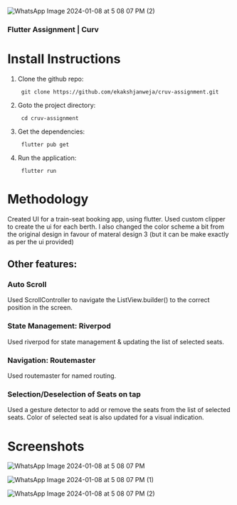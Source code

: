 ![WhatsApp Image 2024-01-08 at 5 08 07 PM (2)](https://github.com/ekakshjanweja/cruv-assignment/assets/73514964/877dfcd5-9b95-4f19-8376-846671eb6477)
### Flutter Assignment | Curv

# Install Instructions

1. Clone the github repo: 

        git clone https://github.com/ekakshjanweja/cruv-assignment.git

2. Goto the project directory: 

        cd cruv-assignment

3. Get the dependencies:

        flutter pub get

4. Run the application:

        flutter run


# Methodology

Created UI for a train-seat booking app, using flutter. Used custom clipper to create the ui for each berth. I also changed the color scheme a bit from the original design in favour of materal design 3 (but it can be make exactly as per the ui provided)

## Other features: 

### Auto Scroll
Used ScrollController to navigate the ListView.builder() to the correct position in the screen.

### State Management: Riverpod

Used riverpod for state management & updating the list of selected seats.

### Navigation: Routemaster

Used routemaster for named routing.

### Selection/Deselection of Seats on tap

Used a gesture detector to add or remove the seats from the list of selected seats. Color of selected seat is also updated for a visual indication. 

# Screenshots 

![WhatsApp Image 2024-01-08 at 5 08 07 PM](https://github.com/ekakshjanweja/cruv-assignment/assets/73514964/42a66a04-18a7-49aa-88b5-97527dd08dec)

![WhatsApp Image 2024-01-08 at 5 08 07 PM (1)](https://github.com/ekakshjanweja/cruv-assignment/assets/73514964/89bcff7f-5732-4e9f-9d11-646c71cf7fd8)

![WhatsApp Image 2024-01-08 at 5 08 07 PM (2)](https://github.com/ekakshjanweja/cruv-assignment/assets/73514964/c3a14664-e09a-467f-832d-c0d0c279f973)




